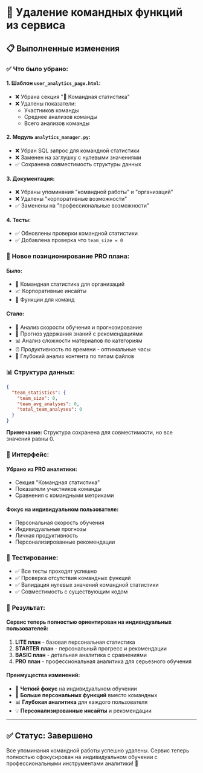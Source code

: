 # 🚫 Удаление командных функций из сервиса

## 📋 Выполненные изменения

### ✅ **Что было убрано:**

#### **1. Шаблон `user_analytics_page.html`:**
- ❌ Убрана секция "👥 Командная статистика"
- ❌ Удалены показатели:
  - Участников команды
  - Среднее анализов команды
  - Всего анализов команды

#### **2. Модуль `analytics_manager.py`:**
- ❌ Убран SQL запрос для командной статистики
- ❌ Заменен на заглушку с нулевыми значениями
- ✅ Сохранена совместимость структуры данных

#### **3. Документация:**
- ❌ Убраны упоминания "командной работы" и "организаций"
- ❌ Удалены "корпоративные возможности"
- ✅ Заменены на "профессиональные возможности"

#### **4. Тесты:**
- ✅ Обновлены проверки командной статистики
- ✅ Добавлена проверка что `team_size = 0`

### 🎯 **Новое позиционирование PRO плана:**

#### **Было:**
- 👥 Командная статистика для организаций
- 📈 Корпоративные инсайты
- 🏢 Функции для команд

#### **Стало:**
- 🚀 Анализ скорости обучения и прогнозирование
- 🧠 Прогноз удержания знаний с рекомендациями
- 📊 Анализ сложности материалов по категориям
- ⏰ Продуктивность по времени - оптимальные часы
- 📄 Глубокий анализ контента по типам файлов

### 📊 **Структура данных:**

```json
{
  "team_statistics": {
    "team_size": 0,
    "team_avg_analyses": 0,
    "total_team_analyses": 0
  }
}
```

**Примечание:** Структура сохранена для совместимости, но все значения равны 0.

### 🎨 **Интерфейс:**

#### **Убрано из PRO аналитики:**
- Секция "Командная статистика"
- Показатели участников команды
- Сравнения с командными метриками

#### **Фокус на индивидуальном пользователе:**
- Персональная скорость обучения
- Индивидуальные прогнозы
- Личная продуктивность
- Персонализированные рекомендации

### 🧪 **Тестирование:**

- ✅ Все тесты проходят успешно
- ✅ Проверка отсутствия командных функций
- ✅ Валидация нулевых значений командной статистики
- ✅ Совместимость с существующим кодом

### 🎯 **Результат:**

#### **Сервис теперь полностью ориентирован на индивидуальных пользователей:**

1. **LITE план** - базовая персональная статистика
2. **STARTER план** - персональный прогресс и рекомендации  
3. **BASIC план** - детальная аналитика с сравнениями
4. **PRO план** - профессиональная аналитика для серьезного обучения

#### **Преимущества изменений:**

- 🎯 **Четкий фокус** на индивидуальном обучении
- 🚀 **Больше персональных функций** вместо командных
- 📊 **Глубокая аналитика** для каждого пользователя
- 💡 **Персонализированные инсайты** и рекомендации

---

## ✅ **Статус: Завершено**

Все упоминания командной работы успешно удалены. Сервис теперь полностью сфокусирован на индивидуальном обучении с профессиональными инструментами аналитики! 🎉